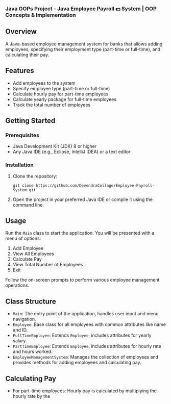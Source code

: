 ### Java OOPs Project - Java Employee Payroll 💵 System | OOP Concepts & Implementation

## Overview

A Java-based employee management system for banks that allows adding employees, specifying their employment type (part-time or full-time), and calculating their pay.

## Features

- Add employees to the system
- Specify employee type (part-time or full-time)
- Calculate hourly pay for part-time employees
- Calculate yearly package for full-time employees
- Track the total number of employees

## Getting Started

### Prerequisites

- Java Development Kit (JDK) 8 or higher
- Any Java IDE (e.g., Eclipse, IntelliJ IDEA) or a text editor

### Installation

1. Clone the repository:
   ```
   git clone https://github.com/DevendraCollage/Employee-Payroll-System.git
   ```
2. Open the project in your preferred Java IDE or compile it using the command line.

## Usage

Run the `Main` class to start the application. You will be presented with a menu of options:

1. Add Employee
2. View All Employees
3. Calculate Pay
4. View Total Number of Employees
5. Exit

Follow the on-screen prompts to perform various employee management operations.

## Class Structure

- `Main`: The entry point of the application, handles user input and menu navigation.
- `Employee`: Base class for all employees with common attributes like name and ID.
- `FullTimeEmployee`: Extends `Employee`, includes attributes for yearly salary.
- `PartTimeEmployee`: Extends `Employee`, includes attributes for hourly rate and hours worked.
- `EmployeeManagementSystem`: Manages the collection of employees and provides methods for adding employees and calculating pay.

## Calculating Pay

- For part-time employees: Hourly pay is calculated by multiplying the hourly rate by the
